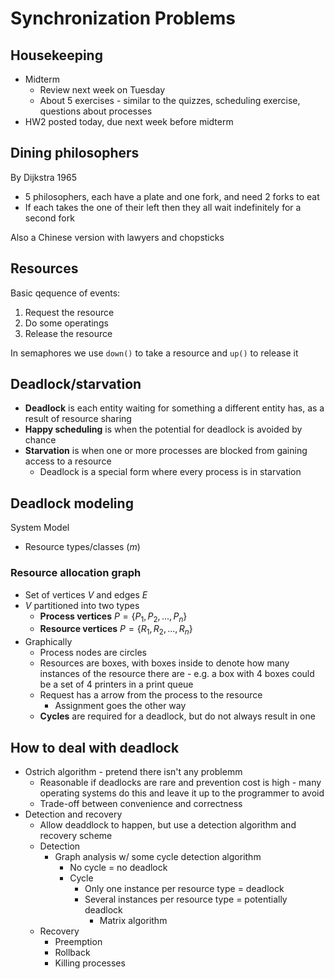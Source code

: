 # Synchronization Problems

## Housekeeping
* Midterm
  * Review next week on Tuesday
  * About 5 exercises - similar to the quizzes, scheduling exercise, questions about processes
* HW2 posted today, due next week before midterm

## Dining philosophers
By Dijkstra 1965
* 5 philosophers, each have a plate and one fork, and need 2 forks to eat
* If each takes the one of their left then they all wait indefinitely for a second fork

Also a Chinese version with lawyers and chopsticks

## Resources
Basic qequence of events:
1. Request the resource
2. Do some operatings
3. Release the resource

In semaphores we use `down()` to take a resource and `up()` to release it

## Deadlock/starvation
* **Deadlock** is each entity waiting for something a different entity has, as a result of resource sharing
* **Happy scheduling** is when the potential for deadlock is avoided by chance
* **Starvation** is when one or more processes are blocked from gaining access to a resource
  * Deadlock is a special form where every process is in starvation

## Deadlock modeling
System Model
* Resource types/classes ($m$)

### Resource allocation graph
* Set of vertices $V$ and edges $E$
* $V$ partitioned into two types
  * **Process vertices** $P=\{P_1, P_2, ..., P_n\}$
  * **Resource vertices** $P=\{R_1, R_2, ..., R_n\}$
* Graphically
  * Process nodes are circles
  * Resources are boxes, with boxes inside to denote how many instances of the resource there are - e.g. a box with 4 boxes could be a set of 4 printers in a print queue
  * Request has a arrow from the process to the resource
    * Assignment goes the other way
  * **Cycles** are required for a deadlock, but do not always result in one

## How to deal with deadlock
* Ostrich algorithm - pretend there isn't any problemm
  * Reasonable if deadlocks are rare and prevention cost is high - many operating systems do this and leave it up to the programmer to avoid
  * Trade-off between convenience and correctness
* Detection and recovery
  * Allow deaddlock to happen, but use a detection algorithm and recovery scheme
  * Detection
    * Graph analysis w/ some cycle detection algorithm
      * No cycle = no deadlock
      * Cycle
        * Only one instance per resource type = deadlock
        * Several instances per resource type = potentially deadlock
          * Matrix algorithm
  * Recovery
    * Preemption
    * Rollback
    * Killing processes
